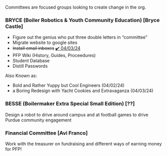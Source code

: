 Committees are focused groups looking to create change in the org.

### BRYCE (Boiler Robotics & Youth Community Education) [Bryce Castle]
- Figure out the genius who put three double letters in “committee”
- Migrate website to google sites
- ~~Install email inboxes~~ [✔️ 04/03/24](emails.md)
- PFP Wiki (History, Guides, Proceedures)
- Student Database
- Distill Passwords

Also Known as:
  - Bold and Rather Yuppy but Cool Engineers (04/02/24)
  - a Boring Redesign with Yacht Cookies and Extravaganza (04/03/24)

### BESSE (Boilermaker Extra Special Small Edition) [??]
Design a robot to drive around campus and at football games to drive Purdue community engagement

### Financial Committee [Avi Franco]
Work with the treasurer on fundraising and different ways of earning money for PFP! 
